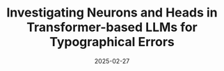 ---
title: "Investigating Neurons and Heads in Transformer-based LLMs for Typographical Errors"
authors: Kohei Tsuji, <b>Tatsuya Hiraoka</b>, Yuchang Cheng, Eiji Aramaki, Tomoya Iwakura
collection: publications
category: nonref
date: 2025-02-27
venue: 'arXiv'
paperurl: 'https://arxiv.org/abs/2502.19669'
en: 
---